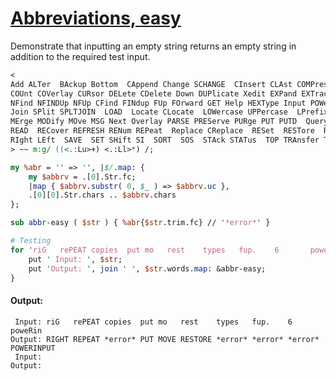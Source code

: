 [1]: https://rosettacode.org/wiki/Abbreviations,_easy

# [Abbreviations, easy][1]





Demonstrate that inputting an empty string returns an empty string in addition to the required test input.

```perl
<
Add ALTer  BAckup Bottom  CAppend Change SCHANGE  CInsert CLAst COMPress COpy
COUnt COVerlay CURsor DELete CDelete Down DUPlicate Xedit EXPand EXTract Find
NFind NFINDUp NFUp CFind FINdup FUp FOrward GET Help HEXType Input POWerinput
Join SPlit SPLTJOIN  LOAD  Locate CLocate  LOWercase UPPercase  LPrefix MACRO
MErge MODify MOve MSG Next Overlay PARSE PREServe PURge PUT PUTD  Query  QUIT
READ  RECover REFRESH RENum REPeat  Replace CReplace  RESet  RESTore  RGTLEFT
RIght LEft  SAVE  SET SHift SI  SORT  SOS  STAck STATus  TOP TRAnsfer Type Up
> ~~ m:g/ ((<.:Lu>+) <.:Ll>*) /;

my %abr = '' => '', |$/.map: {
    my $abbrv = .[0].Str.fc;
    |map { $abbrv.substr( 0, $_ ) => $abbrv.uc },
    .[0][0].Str.chars .. $abbrv.chars
};

sub abbr-easy ( $str ) { %abr{$str.trim.fc} // '*error*' }

# Testing
for 'riG   rePEAT copies  put mo   rest    types   fup.    6       poweRin', '' -> $str {
    put ' Input: ', $str;
    put 'Output: ', join ' ', $str.words.map: &abbr-easy;
}
```

#### Output:
```
 Input: riG   rePEAT copies  put mo   rest    types   fup.    6       poweRin
Output: RIGHT REPEAT *error* PUT MOVE RESTORE *error* *error* *error* POWERINPUT
 Input: 
Output: 
```

